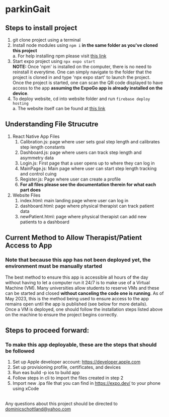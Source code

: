 # parkinGait
## Steps to install project
1. git clone project using a terminal
2. Install node modules using `npm i` **in the same folder as you've cloned this project**
   <br> a. For help installing npm please visit [this link](https://docs.npmjs.com/downloading-and-installing-node-js-and-npm)
3. Start expo project using `npx expo start`
    <br> **NOTE:** Once 'npm' is installed on the computer, there is no need to reinstall it everytime. One can simply navigate to the folder that the project is cloned in and type 'npx expo start' to launch the project.
    <br> Once the project is started, one can scan the QR code displayed to have access to the app **assuming the ExpoGo app is already installed on the device**.
4. To deploy website, cd into website folder and run `firebase deploy hosting`
    <br> a. The website itself can be found at [this link](https://parkingait.web.app/)

## Understanding File Strucutre
1. React Native App Files
    1. Calibration.js: page where user sets goal step length and calibrates step length constants
    2. Dashboard.js: page where users can track step length and asymmetry data
    3. Login.js: First page that a user opens up to where they can log in
    4. MainPage.js: Main page where user can start step length tracking and control cuing
    5. Register.js: Page where user can create a profile
    6. **For all files please see the documentation therein for what each part does**
2. Website Files
    1. index.html: main landing page where user can log in
    2. dashboard.html: page where physical therapist can track patient data
    3. newPatient.html: page where physical therapist can add new patients to a dashboard
    
## Current Method to Allow Therapist/Patient Access to App
### Note that because this app has not been deployed yet, the environment must be manually started
The best method to ensure this app is accessible all hours of the day without having to let a computer run it 24/7 is to make use of a Virtual Machine (VM). Many universities allow students to reserve VMs and these can be started and closed **without canceling the code one is running**. As of May 2023, this is the method being used to ensure access to the app remains open until the app is published (see below for more details). 
<br> Once a VM is deployed, one should follow the installation steps listed above on the machine to ensure the project begins correctly. 
    
## Steps to proceed forward: 
### To make this app deployable, these are the steps that should be followed
1. Set up Apple developer account: https://developer.apple.com
2. Set up provisioning profile, certificates, and devices
3. Run eas build -p ios to build app
4. Follow steps in cli to import the files created in step 2
5. Import new .ipa file that you can find in https://expo.dev/ to your phone using xCode

<br> Any questions about this project should be directed to dominicschottland@yahoo.com
  
